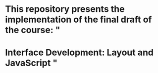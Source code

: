 # This repository presents the implementation of the final draft of the course: "
# Interface Development: Layout and JavaScript "

